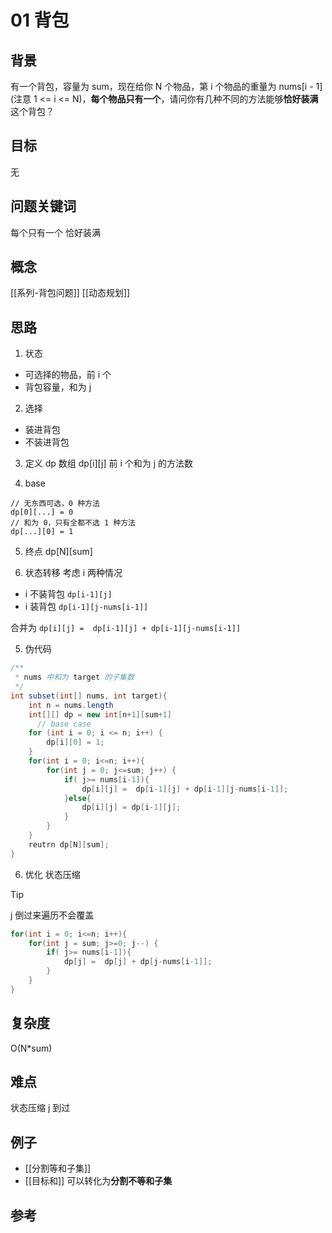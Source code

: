 # 01 背包

## 背景
有一个背包，容量为 sum，现在给你 N 个物品，第 i 个物品的重量为 nums[i - 1](注意 1 <= i <= N)，**每个物品只有一个**，请问你有几种不同的方法能够**恰好装满**这个背包？

## 目标
无

## 问题关键词
每个只有一个
恰好装满

## 概念
[[系列-背包问题]]
[[动态规划]]

## 思路
1. 状态
 - 可选择的物品，前 i 个
 - 背包容量，和为 j

2. 选择
 - 装进背包
 - 不装进背包

3. 定义 dp 数组
dp[i][j] 前 i 个和为 j 的方法数

4. base
```
// 无东西可选，0 种方法
dp[0][...] = 0
// 和为 0，只有全都不选 1 种方法
dp[...][0] = 1
```
5. 终点
dp[N][sum] 

4. 状态转移
考虑 i 两种情况  
 - i 不装背包 ` dp[i-1][j] `
 - i 装背包 ` dp[i-1][j-nums[i-1]] `

 合并为
 `dp[i][j] =  dp[i-1][j] + dp[i-1][j-nums[i-1]] `

5. 伪代码
```java
/**
 * nums 中和为 target 的子集数
 */
int subset(int[] nums, int target){
    int n = nums.length
    int[][] dp = new int[n+1][sum+1]
      // base case
    for (int i = 0; i <= n; i++) {
        dp[i][0] = 1;
    }
    for(int i = 0; i<=n; i++){
        for(int j = 0; j<=sum; j++) {
            if( j>= nums[i-1]){
                dp[i][j] =  dp[i-1][j] + dp[i-1][j-nums[i-1]];
            }else{
                dp[i][j] = dp[i-1][j];
            }
        }
    }
    reutrn dp[N][sum];
}
```
6. 优化
状态压缩
> [!Tip]
> j 倒过来遍历不会覆盖
```java
for(int i = 0; i<=n; i++){
    for(int j = sum; j>=0; j--) {
        if( j>= nums[i-1]){
            dp[j] =  dp[j] + dp[j-nums[i-1]];
        }
    }
}
```
## 复杂度
O(N*sum)

## 难点
状态压缩 j 到过

## 例子
 - [[分割等和子集]]
 - [[目标和]]
 可以转化为**分割不等和子集**

## 参考
